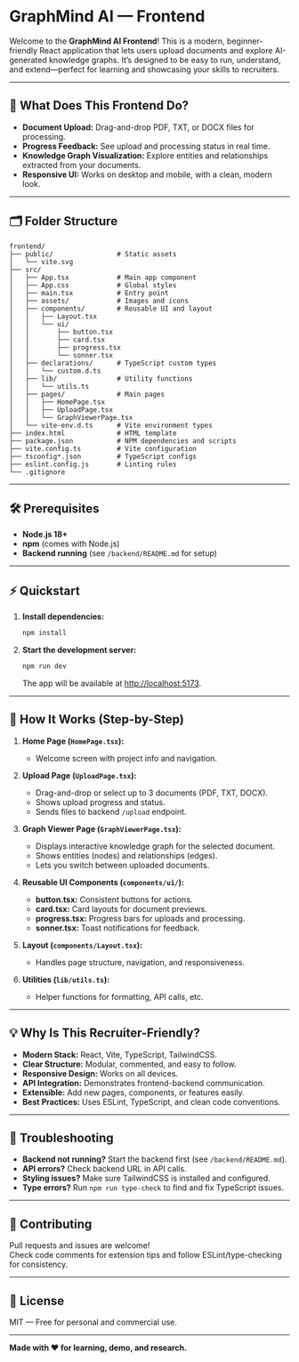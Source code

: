 # GraphMind AI — Frontend

Welcome to the **GraphMind AI Frontend**! This is a modern, beginner-friendly React application that lets users upload documents and explore AI-generated knowledge graphs. It’s designed to be easy to run, understand, and extend—perfect for learning and showcasing your skills to recruiters.

---

## 🌟 What Does This Frontend Do?

- **Document Upload:** Drag-and-drop PDF, TXT, or DOCX files for processing.
- **Progress Feedback:** See upload and processing status in real time.
- **Knowledge Graph Visualization:** Explore entities and relationships extracted from your documents.
- **Responsive UI:** Works on desktop and mobile, with a clean, modern look.

---

## 🗂️ Folder Structure

```
frontend/
├── public/                # Static assets
│   └── vite.svg
├── src/
│   ├── App.tsx            # Main app component
│   ├── App.css            # Global styles
│   ├── main.tsx           # Entry point
│   ├── assets/            # Images and icons
│   ├── components/        # Reusable UI and layout
│   │   ├── Layout.tsx
│   │   └── ui/
│   │       ├── button.tsx
│   │       ├── card.tsx
│   │       ├── progress.tsx
│   │       └── sonner.tsx
│   ├── declarations/      # TypeScript custom types
│   │   └── custom.d.ts
│   ├── lib/               # Utility functions
│   │   └── utils.ts
│   ├── pages/             # Main pages
│   │   ├── HomePage.tsx
│   │   ├── UploadPage.tsx
│   │   └── GraphViewerPage.tsx
│   └── vite-env.d.ts      # Vite environment types
├── index.html             # HTML template
├── package.json           # NPM dependencies and scripts
├── vite.config.ts         # Vite configuration
├── tsconfig*.json         # TypeScript configs
├── eslint.config.js       # Linting rules
└── .gitignore
```

---

## 🛠️ Prerequisites

- **Node.js 18+**
- **npm** (comes with Node.js)
- **Backend running** (see `/backend/README.md` for setup)

---

## ⚡ Quickstart

1. **Install dependencies:**

   ```sh
   npm install
   ```

2. **Start the development server:**

   ```sh
   npm run dev
   ```

   The app will be available at [http://localhost:5173](http://localhost:5173).

---

## 📝 How It Works (Step-by-Step)

1. **Home Page (`HomePage.tsx`):**
   - Welcome screen with project info and navigation.

2. **Upload Page (`UploadPage.tsx`):**
   - Drag-and-drop or select up to 3 documents (PDF, TXT, DOCX).
   - Shows upload progress and status.
   - Sends files to backend `/upload` endpoint.

3. **Graph Viewer Page (`GraphViewerPage.tsx`):**
   - Displays interactive knowledge graph for the selected document.
   - Shows entities (nodes) and relationships (edges).
   - Lets you switch between uploaded documents.

4. **Reusable UI Components (`components/ui/`):**
   - **button.tsx:** Consistent buttons for actions.
   - **card.tsx:** Card layouts for document previews.
   - **progress.tsx:** Progress bars for uploads and processing.
   - **sonner.tsx:** Toast notifications for feedback.

5. **Layout (`components/Layout.tsx`):**
   - Handles page structure, navigation, and responsiveness.

6. **Utilities (`lib/utils.ts`):**
   - Helper functions for formatting, API calls, etc.

---

## 💡 Why Is This Recruiter-Friendly?

- **Modern Stack:** React, Vite, TypeScript, TailwindCSS.
- **Clear Structure:** Modular, commented, and easy to follow.
- **Responsive Design:** Works on all devices.
- **API Integration:** Demonstrates frontend-backend communication.
- **Extensible:** Add new pages, components, or features easily.
- **Best Practices:** Uses ESLint, TypeScript, and clean code conventions.

---

## 🏁 Troubleshooting

- **Backend not running?** Start the backend first (see `/backend/README.md`).
- **API errors?** Check backend URL in API calls.
- **Styling issues?** Make sure TailwindCSS is installed and configured.
- **Type errors?** Run `npm run type-check` to find and fix TypeScript issues.

---

## 🤝 Contributing

Pull requests and issues are welcome!  
Check code comments for extension tips and follow ESLint/type-checking for consistency.

---

## 📄 License

MIT — Free for personal and commercial use.

---

**Made with ❤️ for learning, demo, and research.**